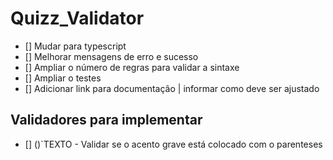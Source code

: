 # Quizz_Validator

- [] Mudar para typescript
- [] Melhorar mensagens de erro e sucesso
- [] Ampliar o número de regras para validar a sintaxe
- [] Ampliar o testes
- [] Adicionar link para documentação | informar como deve ser ajustado

## Validadores para implementar
- [] ()`TEXTO - Validar se o acento grave está colocado com o parenteses
